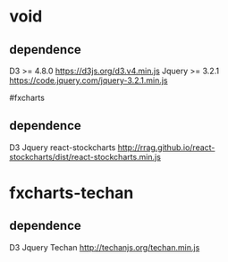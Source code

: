 # void

## dependence
D3 >= 4.8.0
https://d3js.org/d3.v4.min.js
Jquery >= 3.2.1
https://code.jquery.com/jquery-3.2.1.min.js


#fxcharts

## dependence
D3
Jquery
react-stockcharts
http://rrag.github.io/react-stockcharts/dist/react-stockcharts.min.js


# fxcharts-techan

## dependence
D3
Jquery
Techan
http://techanjs.org/techan.min.js